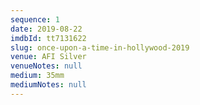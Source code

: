 ```yaml
---
sequence: 1
date: 2019-08-22
imdbId: tt7131622
slug: once-upon-a-time-in-hollywood-2019
venue: AFI Silver
venueNotes: null
medium: 35mm
mediumNotes: null
---
```


